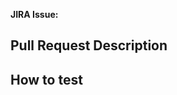 **JIRA Issue:**
<!-- Paste link to JIRA issue ☝️ -->

<!-- Urgent?
Paste one of these emojis at the FRONT of the title IFF it's urgent.

🔵      Blocking Blue: This PR prevents a teammate from doing work in this sprint
🔴      Hot Patch Red: This PR needs to go to production as soon as it's merged

Examples:
🔴  PLAT-9001: Fix inability to order imagery
🔵  PLAT-9000: Fix automated test breaking the PR build
    PLAT-8999: Implement new feature for delighting customers
-->

## Pull Request Description


<!-- Add before/after screenshots, if applicable -->


## How to test


<!--
Pull Request Submitter Checklist:

+ Prefix PR title with issue number "PLAT-####: "
+ Link associated issue
+ Provide a description of what this PR changes
+ Provide steps for testing this PR
+ Include automated tests, if possible. Please.
+ UPDATE ISSUE STATUS IN JIRA

Optional Submitter Checklist:

+ Add PR comments to interesting or potentially confusing parts of the code
+ Increment the version number according to semantic versioning (https://semver.org)
+ Meet with issue stakeholders and personally walked them through changes
-->
